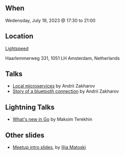 When
----
Wedensday, July 19, 2023 @ 17:30 to 21:00

Location
--------
[Lightspeed](https://www.lightspeedhq.com)

Haarlemmerweg 331, 
1051 LH Amsterdam, Netherlands

Talks
-----

- [Local microservices](from-cloud-to-VM-with-Go.pdf) by Andrii Zakharov
- [Story of a bluetooth connection](story-of-a-bluetooth-connection.pdf) by Andrii Zakharov

Lightning Talks
--------------
- [What's new in Go](whats-new-in-go-2023-july.pdf) by Maksim Terekhin

Other slides
------------
* [Meetup intro slides](intro-slides.pdf), by [Ilija Matoski](https://github.com/ilijamt)

